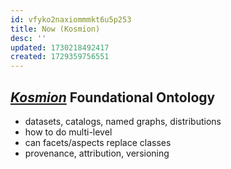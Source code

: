 ```yaml
---
id: vfyko2naxiommmkt6u5p253
title: Now (Kosmion)
desc: ''
updated: 1730218492417
created: 1729359756551
---
```


## *[Kosmion](https://djradon.github.io/wiki/notes/c5qcd8cate4ic318mkmmkn0)* Foundational Ontology

* datasets, catalogs, named graphs, distributions
* how to do multi-level
* can facets/aspects replace classes
* provenance, attribution, versioning
